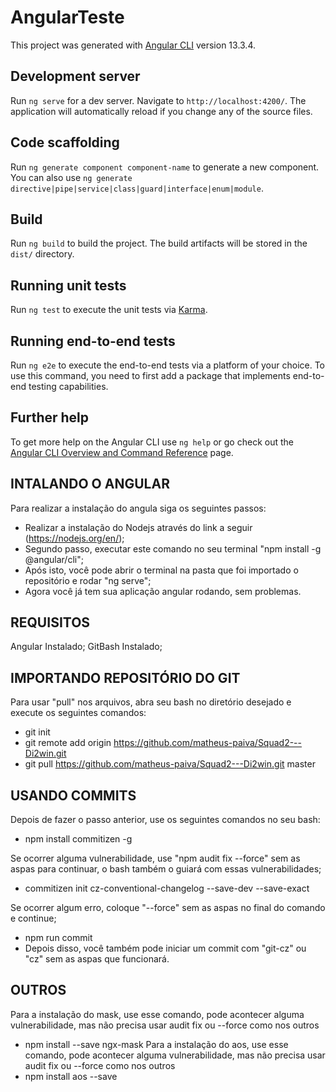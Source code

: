 # AngularTeste

This project was generated with [Angular CLI](https://github.com/angular/angular-cli) version 13.3.4.

## Development server

Run `ng serve` for a dev server. Navigate to `http://localhost:4200/`. The application will automatically reload if you change any of the source files.

## Code scaffolding

Run `ng generate component component-name` to generate a new component. You can also use `ng generate directive|pipe|service|class|guard|interface|enum|module`.

## Build

Run `ng build` to build the project. The build artifacts will be stored in the `dist/` directory.

## Running unit tests

Run `ng test` to execute the unit tests via [Karma](https://karma-runner.github.io).

## Running end-to-end tests

Run `ng e2e` to execute the end-to-end tests via a platform of your choice. To use this command, you need to first add a package that implements end-to-end testing capabilities.

## Further help

To get more help on the Angular CLI use `ng help` or go check out the [Angular CLI Overview and Command Reference](https://angular.io/cli) page.


## INTALANDO O ANGULAR
Para realizar a instalação do angula siga os seguintes passos:
- Realizar a instalação do Nodejs através do link a seguir (https://nodejs.org/en/);
- Segundo passo, executar este comando no seu terminal "npm install -g @angular/cli";
- Após isto, você pode abrir o terminal na pasta que foi importado o repositório e rodar "ng serve";
- Agora você já tem sua aplicação angular rodando, sem problemas.

## REQUISITOS
Angular Instalado;
GitBash Instalado;

## IMPORTANDO REPOSITÓRIO DO GIT
Para usar "pull" nos arquivos, abra seu bash no diretório desejado e execute os seguintes comandos:
- git init
- git remote add origin https://github.com/matheus-paiva/Squad2---Di2win.git
- git pull https://github.com/matheus-paiva/Squad2---Di2win.git master

## USANDO COMMITS
Depois de fazer o passo anterior, use os seguintes comandos no seu bash:
- npm install commitizen -g

Se ocorrer alguma vulnerabilidade, use "npm audit fix --force" sem as aspas para continuar, o bash também o guiará com essas vulnerabilidades;

- commitizen init cz-conventional-changelog --save-dev --save-exact
 
Se ocorrer algum erro, coloque "--force" sem as aspas no final do comando e continue;

- npm run commit
- Depois disso, você também pode iniciar um commit com "git-cz" ou "cz" sem as aspas que funcionará.

## OUTROS
Para a instalação do mask, use esse comando, pode acontecer alguma vulnerabilidade, mas não precisa usar audit fix ou --force como nos outros
- npm install --save ngx-mask
Para a instalação do aos, use esse comando, pode acontecer alguma vulnerabilidade, mas não precisa usar audit fix ou --force como nos outros
- npm install aos --save



